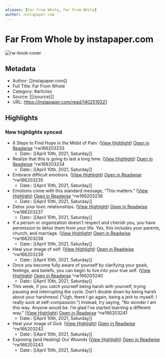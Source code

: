 ```yaml
---
aliases: [Far From Whole, Far From Whole]
author: instapaper.com
---
```

# Far From Whole by instapaper.com

![rw-book-cover](https://readwise-assets.s3.amazonaws.com/static/images/article4.6bc1851654a0.png)

## Metadata
- Author: [[instapaper.com]]
- Full Title: Far From Whole
- Category: #articles
- Source: [[{source}]]
- URL: https://instapaper.com/read/1402519321

## Highlights
### New highlights synced
- 6 Steps to Find Hope in the Midst of Pain: ([View Highlight](https://instapaper.com/read/1402519321/16058114)) [Open in Readwise](https://readwise.io/open/166203233) ^rw166203233
    - Date:: [[April 10th, 2021, Saturday]]
- Realize that this is going to last a long time. ([View Highlight](https://instapaper.com/read/1402519321/16058116)) [Open in Readwise](https://readwise.io/open/166203234) ^rw166203234
    - Date:: [[April 10th, 2021, Saturday]]
- Embrace difficult emotions. ([View Highlight](https://instapaper.com/read/1402519321/16058120)) [Open in Readwise](https://readwise.io/open/166203235) ^rw166203235
    - Date:: [[April 10th, 2021, Saturday]]
- Emotions come with this standard message, “This matters.” ([View Highlight](https://instapaper.com/read/1402519321/16058250)) [Open in Readwise](https://readwise.io/open/166203236) ^rw166203236
    - Date:: [[April 10th, 2021, Saturday]]
- Detox your toxic relationships. ([View Highlight](https://instapaper.com/read/1402519321/16058252)) [Open in Readwise](https://readwise.io/open/166203237) ^rw166203237
    - Date:: [[April 10th, 2021, Saturday]]
- If a person or organization doesn’t respect and cherish you, you have permission to detox them from your life. Yes, this includes your parents, church, and marriage. ([View Highlight](https://instapaper.com/read/1402519321/16058262)) [Open in Readwise](https://readwise.io/open/166203238) ^rw166203238
    - Date:: [[April 10th, 2021, Saturday]]
- Heal your image of self. ([View Highlight](https://instapaper.com/read/1402519321/16058281)) [Open in Readwise](https://readwise.io/open/166203239) ^rw166203239
    - Date:: [[April 10th, 2021, Saturday]]
- Once you become fully aware of yourself by clarifying your goals, feelings, and beliefs, you can begin to live into your true self. ([View Highlight](https://instapaper.com/read/1402519321/16058288)) [Open in Readwise](https://readwise.io/open/166203240) ^rw166203240
    - Date:: [[April 10th, 2021, Saturday]]
- This week, if you catch yourself being harsh with yourself, trying pausing and interrupting the cycle. Don’t double down by being harsh about your harshness! (“Ugh, there I go again, being a jerk to myself; I really suck at self-compassion.”) Instead, try saying, “No wonder I am this way. Anyone would be. I’m glad I’ve started learning a different way.” ([View Highlight](https://instapaper.com/read/1402519321/16058297)) [Open in Readwise](https://readwise.io/open/166203241) ^rw166203241
    - Date:: [[April 10th, 2021, Saturday]]
- Heal your image of God. ([View Highlight](https://instapaper.com/read/1402519321/16058298)) [Open in Readwise](https://readwise.io/open/166203242) ^rw166203242
    - Date:: [[April 10th, 2021, Saturday]]
- Exposing (and Healing) Our Wounds ([View Highlight](https://instapaper.com/read/1402519321/16058307)) [Open in Readwise](https://readwise.io/open/166203243) ^rw166203243
    - Date:: [[April 10th, 2021, Saturday]]
